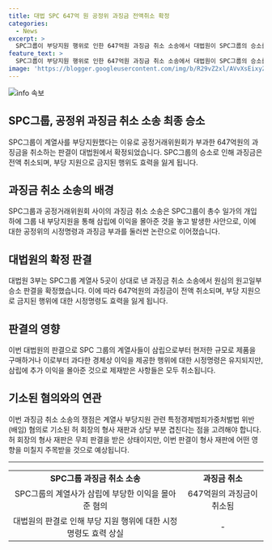 ```yaml
---
title: 대법 SPC 647억 원 공정위 과징금 전액취소 확정
categories:
  - News
excerpt: >
  SPC그룹이 부당지원 행위로 인한 647억원 과징금 취소 소송에서 대법원이 SPC그룹의 승소를 확정시켰다. 이에 따라 공정위의 부당 지원 행위와 시정명령의 효력이 상실되었으나, 일부 계열사는 삼립으로부터 현저한 규모로 밀가루를 구매해 이익을 제공한 것으로 판단돼 이 부분 시정명령은 유지된다. 이번 판결은 SPC그룹의 부당지원 행위를 둘러싼 논란을 더욱 가열시키고 있으며, 관련 형사 재판과 연계될 가능성이 크다.
feature_text: >
  SPC그룹이 부당지원 행위로 인한 647억원 과징금 취소 소송에서 대법원이 SPC그룹의 승소를 확정시켰다. 이에 따라 공정위의 부당 지원 행위와 시정명령의 효력이 상실되었으나, 일부 계열사는 삼립으로부터 현저한 규모로 밀가루를 구매해 이익을 제공한 것으로 판단돼 이 부분 시정명령은 유지된다. 이번 판결은 SPC그룹의 부당지원 행위를 둘러싼 논란을 더욱 가열시키고 있으며, 관련 형사 재판과 연계될 가능성이 크다.
image: 'https://blogger.googleusercontent.com/img/b/R29vZ2xl/AVvXsEixyZcFfHzMRdzZMjFBmAUKJYCLCGyLL1o632UiGVXcaFdKo_bkvkuCioo0uUKlGfBVcT3P84aROyZIXSBEx3Aw5nCQ3pTgDom1WDC4m8eifvWiAmWEEVb4x6G_l8C0QH225ldMjyaFvpxGEBGNO37VmDTDMHGhJPq73UglMfDca1-0aw/s1600/blogspot.png'
---
```


<p><img src="https://blogger.googleusercontent.com/img/b/R29vZ2xl/AVvXsEixyZcFfHzMRdzZMjFBmAUKJYCLCGyLL1o632UiGVXcaFdKo_bkvkuCioo0uUKlGfBVcT3P84aROyZIXSBEx3Aw5nCQ3pTgDom1WDC4m8eifvWiAmWEEVb4x6G_l8C0QH225ldMjyaFvpxGEBGNO37VmDTDMHGhJPq73UglMfDca1-0aw/s1600/blogspot.png" alt="info 속보" /></p>

<h2 data-ke-size="size26">SPC그룹, 공정위 과징금 취소 소송 최종 승소</h2>

<p data-ke-size="size16">SPC그룹이 계열사를 부당지원했다는 이유로 공정거래위원회가 부과한 647억원의 과징금을 취소하는 판결이 대법원에서 확정되었습니다. SPC그룹의 승소로 인해 과징금은 전액 취소되며, 부당 지원으로 금지된 행위도 효력을 잃게 됩니다.</p>

<h2 data-ke-size="size26">과징금 취소 소송의 배경</h2>

<p data-ke-size="size16">SPC그룹과 공정거래위원회 사이의 과징금 취소 소송은 SPC그룹이 총수 일가의 개입 하에 그룹 내 부당지원을 통해 삼립에 이익을 몰아준 것을 놓고 발생한 사안으로, 이에 대한 공정위의 시정명령과 과징금 부과를 둘러싼 논란으로 이어졌습니다.</p>

<h2 data-ke-size="size26">대법원의 확정 판결</h2>

<p data-ke-size="size16">대법원 3부는 SPC그룹 계열사 5곳이 상대로 낸 과징금 취소 소송에서 원심의 원고일부승소 판결을 확정했습니다. 이에 따라 647억원의 과징금이 전액 취소되며, 부당 지원으로 금지된 행위에 대한 시정명령도 효력을 잃게 됩니다.</p>

<h2 data-ke-size="size26">판결의 영향</h2>

<p data-ke-size="size16">이번 대법원의 판결으로 SPC 그룹의 계열사들이 삼립으로부터 현저한 규모로 제품을 구매하거나 이로부터 과다한 경제상 이익을 제공한 행위에 대한 시정명령은 유지되지만, 삼립에 추가 이익을 몰아준 것으로 제재받은 사항들은 모두 취소됩니다.</p>

<h2 data-ke-size="size26">기소된 혐의와의 연관</h2>

<p data-ke-size="size16">이번 과징금 취소 소송의 쟁점은 계열사 부당지원 관련 특정경제범죄가중처벌법 위반(배임) 혐의로 기소된 허 회장의 형사 재판과 상당 부분 겹친다는 점을 고려해야 합니다. 허 회장의 형사 재판은 무죄 판결을 받은 상태이지만, 이번 판결이 형사 재판에 어떤 영향을 미칠지 주목받을 것으로 예상됩니다.</p>

<hr />

<table>
<tbody>
<tr>
<td style="text-align: center; height: 17px;"><b>SPC그룹 과징금 취소 소송</b></td>
<td style="text-align: center; height: 17px;"><b>과징금 취소</b></td>
</tr>
<tr>
<td style="text-align: center;">SPC그룹의 계열사가 삼립에 부당한 이익을 몰아준 혐의</td>
<td style="text-align: center;">647억원의 과징금이 취소됨</td>
</tr>
<tr>
<td style="text-align: center;">대법원의 판결로 인해 부당 지원 행위에 대한 시정명령도 효력 상실</td>
<td style="text-align: center;">-</td>
</tr>
</tbody>
</table>

<p data-ke-size="size16"></p>

